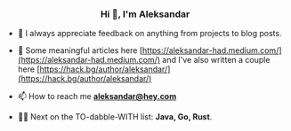 <h3 align="center">Hi 👋, I'm Aleksandar</h3>

- 🤝 I always appreciate feedback on anything from projects to blog posts.

- 📝 Some meaningful articles here [https://aleksandar-had.medium.com/](https://aleksandar-had.medium.com/) 
    and I've also written a couple here [https://hack.bg/author/aleksandar/](https://hack.bg/author/aleksandar/)

- 📫 How to reach me **aleksandar@hey.com**

- 👨‍💻 Next on the TO-dabble-WITH list: **Java, Go, Rust**.
